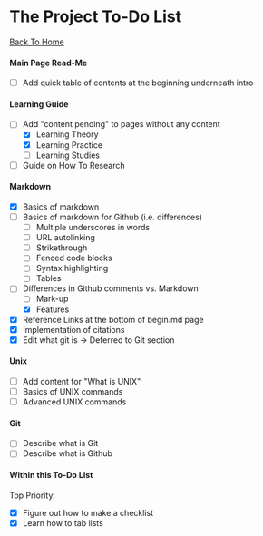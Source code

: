 The Project To-Do List
======================

[Back To Home](README.md)

#### Main Page Read-Me
- [ ] Add quick table of contents at the beginning underneath intro

#### Learning Guide
- [ ] Add "content pending" to pages without any content
	- [x] Learning Theory
	- [x] Learning Practice
	- [ ] Learning Studies
- [ ] Guide on How To Research

#### Markdown

- [x] Basics of markdown
- [ ] Basics of markdown for Github (i.e. differences)
	- [ ] Multiple underscores in words
	- [ ] URL autolinking
	- [ ] Strikethrough
	- [ ] Fenced code blocks
	- [ ] Syntax highlighting
	- [ ] Tables
- [ ] Differences in Github comments vs. Markdown
	- [ ] Mark-up
	- [x] Features
- [x] Reference Links at the bottom of begin.md page
- [x] Implementation of citations
- [x] Edit what git is -> Deferred to Git section

#### Unix
- [ ] Add content for "What is UNIX"
- [ ] Basics of UNIX commands
- [ ] Advanced UNIX commands

#### Git
- [ ] Describe what is Git
- [ ] Describe what is Github

#### Within this To-Do List
Top Priority:
- [x] Figure out how to make a checklist
- [x] Learn how to tab lists